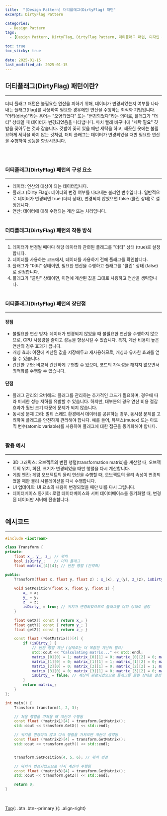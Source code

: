 ```yaml
---
title:  "[Design Pattern] 더티플래그(DirtyFlag) 패턴"
excerpt: DirtyFlag Pattern

categories:
  - Design Pattern
tags:
  - [Design Pattern, DirtyFlag, DirtyFlag Pattern, 더티플래그 패턴, 디자인 패턴]

toc: true
toc_sticky: true
 
date: 2025-01-15
last_modified_at: 2025-01-15
---
```


## 더티플래그(DirtyFlag) 패턴이란?
---
더티 플래그 패턴은 불필요한 연산을 피하기 위해, 데이터가 변경되었는지 여부를 나타내는 플래그(flag)를 사용하여 필요한 경우에만 연산을 수행하는 최적화 기법입니다. <br>"더티(dirty)"라는 용어는 "오염되었다" 또는 "변경되었다"라는 의미로, 플래그가 "더티" 상태일 때 데이터가 변경되었음을 나타냅니다. 마치 빨래 바구니에 "세탁 필요" 깃발을 꽂아두는 것과 같습니다. 깃발이 꽂혀 있을 때만 세탁을 하고, 깨끗한 옷에는 불필요하게 세탁을 하지 않는 것처럼, 더티 플래그는 데이터가 변경되었을 때만 필요한 연산을 수행하여 성능을 향상시킵니다.

<br><br>

### 더티플래그(DirtyFlag) 패턴의 구성 요소
---
* 데이터: 연산의 대상이 되는 데이터입니다.
* 플래그 (Dirty Flag): 데이터의 변경 여부를 나타내는 불리언 변수입니다. 일반적으로 데이터가 변경되면 true (더티 상태), 변경되지 않았으면 false (클린 상태)로 설정됩니다.
* 연산: 데이터에 대해 수행되는 계산 또는 처리입니다.
<br><br>

### 더티플래그(DirtyFlag) 패턴의 작동 방식
---
1. 데이터가 변경될 때마다 해당 데이터와 관련된 플래그를 "더티" 상태 (true)로 설정합니다.
2. 데이터를 사용하는 코드에서, 데이터를 사용하기 전에 플래그를 확인합니다.
3. 플래그가 "더티" 상태이면, 필요한 연산을 수행하고 플래그를 "클린" 상태 (false)로 설정합니다.
4. 플래그가 "클린" 상태이면, 이전에 계산된 값을 그대로 사용하고 연산을 생략합니다.
<br><br>

### 더티플래그(DirtyFlag) 패턴의 장단점
---
#### 장점
* 불필요한 연산 방지: 데이터가 변경되지 않았을 때 불필요한 연산을 수행하지 않으므로, CPU 사용량을 줄이고 성능을 향상시킬 수 있습니다. 특히, 계산 비용이 높은 연산의 경우 효과가 큽니다.
* 캐싱 효과: 이전에 계산된 값을 저장해두고 재사용하므로, 캐싱과 유사한 효과를 얻을 수 있습니다.
* 간단한 구현: 비교적 간단하게 구현할 수 있으며, 코드의 가독성을 해치지 않으면서 최적화를 수행할 수 있습니다.

#### 단점
* 플래그 관리의 오버헤드: 플래그를 관리하는 추가적인 코드가 필요하며, 경우에 따라 미세한 성능 저하를 유발할 수 있습니다. 하지만, 대부분의 경우 연산 비용 절감 효과가 훨씬 크기 때문에 문제가 되지 않습니다.
* 동시성 문제 고려: 멀티 스레드 환경에서 데이터를 공유하는 경우, 동시성 문제를 고려하여 플래그를 안전하게 관리해야 합니다. 예를 들어, 뮤텍스(mutex) 또는 아토믹 변수(atomic variable)를 사용하여 플래그에 대한 접근을 동기화해야 합니다.
<br><br>


### 활용 예시
---
* 3D 그래픽스: 오브젝트의 변환 행렬(transformation matrix)을 계산할 때, 오브젝트의 위치, 회전, 크기가 변경되었을 때만 행렬을 다시 계산합니다.
* 게임 엔진: 게임 오브젝트의 물리 연산을 수행할 때, 오브젝트의 물리 속성이 변경되었을 때만 물리 시뮬레이션을 다시 수행합니다.
* UI 업데이트: UI 요소의 내용이 변경되었을 때만 UI를 다시 그립니다.
* 데이터베이스 동기화: 로컬 데이터베이스와 서버 데이터베이스를 동기화할 때, 변경된 데이터만 서버에 전송합니다.
<br><br>

## 예시코드
---

```C++
#include <iostream>

class Transform {
private:
    float x_, y_, z_; // 위치
    bool isDirty_;    // 더티 플래그
    float matrix_[4][4]; // 변환 행렬 (간략화)

public:
    Transform(float x, float y, float z) : x_(x), y_(y), z_(z), isDirty_(true) {}

    void SetPosition(float x, float y, float z) {
        x_ = x;
        y_ = y;
        z_ = z;
        isDirty_ = true; // 위치가 변경되었으므로 플래그를 더티 상태로 설정
    }

    float GetX() const { return x_; }
    float getY() const { return y_; }
    float getZ() const { return z_; }

    const float (*GetMatrix())[4] {
        if (isDirty_) {
            // 변환 행렬 계산 (실제로는 더 복잡한 계산이 필요)
            std::cout << "Calculating matrix..." << std::endl;
            matrix_[0][0] = 1; matrix_[0][1] = 0; matrix_[0][2] = 0; matrix_[0][3] = x_;
            matrix_[1][0] = 0; matrix_[1][1] = 1; matrix_[1][2] = 0; matrix_[1][3] = y_;
            matrix_[2][0] = 0; matrix_[2][1] = 0; matrix_[2][2] = 1; matrix_[2][3] = z_;
            matrix_[3][0] = 0; matrix_[3][1] = 0; matrix_[3][2] = 0; matrix_[3][3] = 1;
            isDirty_ = false; // 계산이 완료되었으므로 플래그를 클린 상태로 설정
        }
        return matrix_;
    }
};

int main() {
    Transform transform(1, 2, 3);

    // 처음 행렬을 가져올 때 계산이 수행됨
    const float (*matrix1)[4] = transform.GetMatrix();
    std::cout << transform.GetX() << std::endl;

    // 위치를 변경하지 않고 다시 행렬을 가져오면 계산이 생략됨
    const float (*matrix2)[4] = transform.GetMatrix();
    std::cout << transform.getY() << std::endl;


    transform.SetPosition(4, 5, 6); // 위치 변경

    // 위치가 변경되었으므로 다시 계산이 수행됨
    const float (*matrix3)[4] = transform.GetMatrix();
    std::cout << transform.getZ() << std::endl;

    return 0;
}
```
<br>

[Top](#){: .btn .btn--primary }{: .align-right}